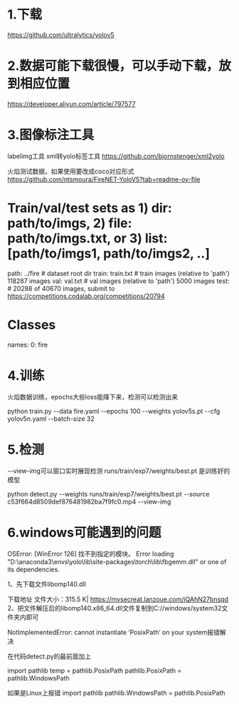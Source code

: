 # 1.下载
https://github.com/ultralytics/yolov5


# 2.数据可能下载很慢，可以手动下载，放到相应位置
https://developer.aliyun.com/article/797577




# 3.图像标注工具
labelimg工具
xml转yolo标签工具
https://github.com/bjornstenger/xml2yolo

火焰测试数据，如果使用要改成coco对应形式
https://github.com/ntsmoura/FireNET-YoloV5?tab=readme-ov-file

# Train/val/test sets as 1) dir: path/to/imgs, 2) file: path/to/imgs.txt, or 3) list: [path/to/imgs1, path/to/imgs2, ..]
path: ../fire # dataset root dir
train: train.txt # train images (relative to 'path') 118287 images
val: val.txt # val images (relative to 'path') 5000 images
test: # 20288 of 40670 images, submit to https://competitions.codalab.org/competitions/20794

# Classes
names:
  0: fire
  

# 4.训练
火焰数据训练，epochs大些loss能降下来，检测可以检测出来

python train.py --data fire.yaml --epochs 100 --weights yolov5s.pt --cfg yolov5n.yaml  --batch-size 32


# 5.检测
--view-img可以窗口实时展现检测
runs/train/exp7/weights/best.pt 是训练好的模型

python detect.py --weights runs/train/exp7/weights/best.pt --source c53f664d8509def876481982ba7f9fc0.mp4 --view-img


# 6.windows可能遇到的问题

OSError: [WinError 126] 找不到指定的模块。 Error loading "D:\anaconda3\envs\yolo\lib\site-packages\torch\lib\fbgemm.dll" or one of its dependencies.

1、先下载文件libomp140.dll

下载地址
文件大小：315.5 K|
https://mysecreat.lanzoue.com/iQAhN27bnsqd
2、把文件解压后的libomp140.x86_64.dll文件复制到C://windows/system32文件夹内即可




NotImplementedError: cannot instantiate ‘PosixPath‘ on your system报错解决


在代码detect.py的最前面加上

import pathlib
temp = pathlib.PosixPath
pathlib.PosixPath = pathlib.WindowsPath


如果是Linux上报错
import pathlib
pathlib.WindowsPath = pathlib.PosixPath
